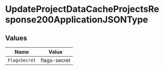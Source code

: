 # UpdateProjectDataCacheProjectsResponse200ApplicationJSONType


## Values

| Name          | Value         |
| ------------- | ------------- |
| `FlagsSecret` | flags-secret  |